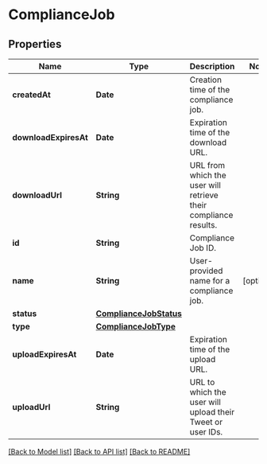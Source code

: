 # ComplianceJob

## Properties
Name | Type | Description | Notes
------------ | ------------- | ------------- | -------------
**createdAt** | **Date** | Creation time of the compliance job. | 
**downloadExpiresAt** | **Date** | Expiration time of the download URL. | 
**downloadUrl** | **String** | URL from which the user will retrieve their compliance results. | 
**id** | **String** | Compliance Job ID. | 
**name** | **String** | User-provided name for a compliance job. | [optional] 
**status** | [**ComplianceJobStatus**](ComplianceJobStatus.md) |  | 
**type** | [**ComplianceJobType**](ComplianceJobType.md) |  | 
**uploadExpiresAt** | **Date** | Expiration time of the upload URL. | 
**uploadUrl** | **String** | URL to which the user will upload their Tweet or user IDs. | 

[[Back to Model list]](../README.md#documentation-for-models) [[Back to API list]](../README.md#documentation-for-api-endpoints) [[Back to README]](../README.md)


